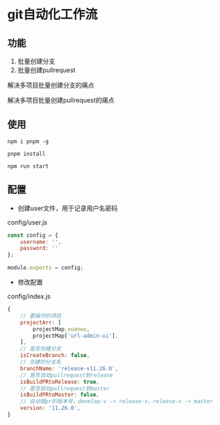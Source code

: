 # git自动化工作流

## 功能

1. 批量创建分支
2. 批量创建pullrequest

解决多项目批量创建分支的痛点

解决多项目批量创建pullrequest的痛点
## 使用

```
npm i pnpm -g
```

```
pnpm install
```

```
npm run start
```

## 配置

- 创建user文件，用于记录用户名密码

config/user.js

```js
const config = {
    username: '',
    password: ''
};

module.exports = config;
```

- 修改配置

config/index.js

```js
{
    // 要操作的项目
    projectArr: [
        projectMap.xuanwu,
        projectMap['url-admin-ui'],
    ],
    // 是否创建分支
    isCreateBranch: false,
    // 创建的分支名
    branchName: 'release-v11.26.0',
    // 是否自动pullrequest到release
    isBuildPRtoRelease: true,
    // 是否自动pullrequest到master
    isBuildPRtoMaster: false,
    // 自动提pr的版本号，develop-v -> release-v，release-v -> master
    version: '11.26.0',
}
```